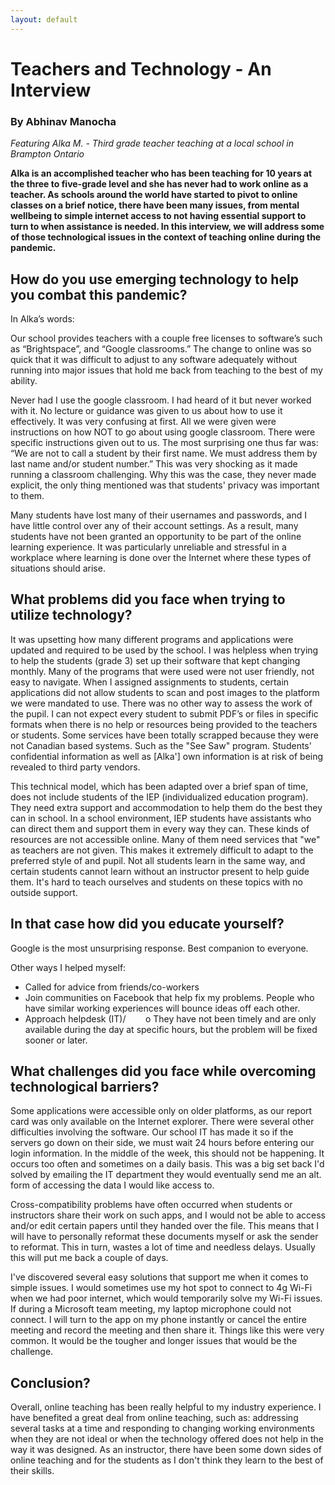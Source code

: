 ```yaml
---
layout: default
---
```


# Teachers and Technology - An Interview

### By Abhinav Manocha

*Featuring Alka M. - Third grade teacher teaching at a local school in Brampton Ontario*

**Alka is an accomplished teacher who has been teaching for 10 years at the three to five-grade level and she has never had to work online as a teacher. As schools around the world have started to pivot to online classes on a brief notice, there have been many issues, from mental wellbeing to simple internet access to not having essential support to turn to when assistance is needed. In this interview, we will address some of those technological issues in the context of teaching online during the pandemic.**

## How do you use emerging technology to help you combat this pandemic?

In Alka’s words:  

Our school provides teachers with a couple free licenses to software’s such as “Brightspace”, and “Google classrooms.” The change to online was so quick that it was difficult to adjust to any software adequately without running into major issues that hold me back from teaching to the best of my ability. 

Never had I use the google classroom. I had heard of it but never worked with it. No lecture or guidance was given to us about how to use it effectively. It was very confusing at first. All we were given were instructions on how NOT to go about using google classroom. There were specific instructions given out to us. The most surprising one thus far was: “We are not to call a student by their first name. We must address them by last name and/or student number.” This was very shocking as it made running a classroom challenging. Why this was the case, they never made explicit, the only thing mentioned was that students' privacy was important to them.

Many students have lost many of their usernames and passwords, and I have little control over any of their account settings. As a result, many students have not been granted an opportunity to be part of the online learning experience. It was particularly unreliable and stressful in a workplace where learning is done over the Internet where these types of situations should arise.   

## What problems did you face when trying to utilize technology?

It was upsetting how many different programs and applications were updated and required to be used by the school. I was helpless when trying to help the students (grade 3) set up their software that kept changing monthly. Many of the programs that were used were not user friendly, not easy to navigate. When I assigned assignments to students, certain applications did not allow students to scan and post images to the platform we were mandated to use. There was no other way to assess the work of the pupil. I can not expect every student to submit PDF’s or files in specific formats when there is no help or resources being provided to the teachers or students. Some services have been totally scrapped because they were not Canadian based systems. Such as the "See Saw" program. Students' confidential information as well as [Alka'] own information is at risk of being revealed to third party vendors.

This technical model, which has been adapted over a brief span of time, does not include students of the IEP (individualized education program). They need extra support and accommodation to help them do the best they can in school. In a school environment, IEP students have assistants who can direct them and support them in every way they can. These kinds of resources are not accessible online. Many of them need services that "we" as teachers are not given. This makes it extremely difficult to adapt to the preferred style of and pupil. Not all students learn in the same way, and certain students cannot learn without an instructor present to help guide them. It's hard to teach ourselves and students on these topics with no outside support.

## In that case how did you educate yourself?

Google is the most unsurprising response. Best companion to everyone.

Other ways I helped myself:
-	Called for advice from friends/co-workers
-	Join communities on Facebook that help fix my problems. People who have similar working experiences will bounce ideas off each other.
-	Approach helpdesk (IT)/
&nbsp;&nbsp;&nbsp;&nbsp;&nbsp;&nbsp; o	They have not been timely and are only available during the day at specific hours, but the problem will be fixed sooner or later.

## What challenges did you face while overcoming technological barriers?

Some applications were accessible only on older platforms, as our report card was only available on the Internet explorer. There were several other difficulties involving the software. Our school IT has made it so if the servers go down on their side, we must wait 24 hours before entering our login information. In the middle of the week, this should not be happening. It occurs too often and sometimes on a daily basis. This was a big set back I'd solved by emailing the IT department they would eventually send me an alt. form of accessing the data I would like access to. 

Cross-compatibility problems have often occurred when students or instructors share their work on such apps, and I would not be able to access and/or edit certain papers until they handed over the file. This means that I will have to personally reformat these documents myself or ask the sender to reformat. This in turn, wastes a lot of time and needless delays. Usually this will put me back a couple of days.

I've discovered several easy solutions that support me when it comes to simple issues. I would sometimes use my hot spot to connect to 4g Wi-Fi when we had poor internet, which would temporarily solve my Wi-Fi issues. If during a Microsoft team meeting, my laptop microphone could not connect. I will turn to the app on my phone instantly or cancel the entire meeting and record the meeting and then share it. Things like this were very common. It would be the tougher and longer issues that would be the challenge.

## Conclusion?

Overall, online teaching has been really helpful to my industry experience. I have benefited a great deal from online teaching, such as: addressing several tasks at a time and responding to changing working environments when they are not ideal or when the technology offered does not help in the way it was designed. As an instructor, there have been some down sides of online teaching and for the students as I don't think they learn to the best of their skills.